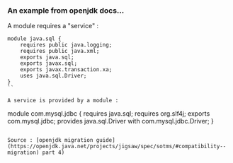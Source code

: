 ### An example from openjdk docs...

A module requires a "service" : 
```
module java.sql {
    requires public java.logging;
    requires public java.xml;
    exports java.sql;
    exports javax.sql;
    exports javax.transaction.xa;
    uses java.sql.Driver;
}
``

A service is provided by a module :

```
module com.mysql.jdbc {
    requires java.sql;
    requires org.slf4j;
    exports com.mysql.jdbc;
    provides java.sql.Driver with com.mysql.jdbc.Driver;
}
```

Source : [openjdk migration guide](https://openjdk.java.net/projects/jigsaw/spec/sotms/#compatibility--migration) part 4)

